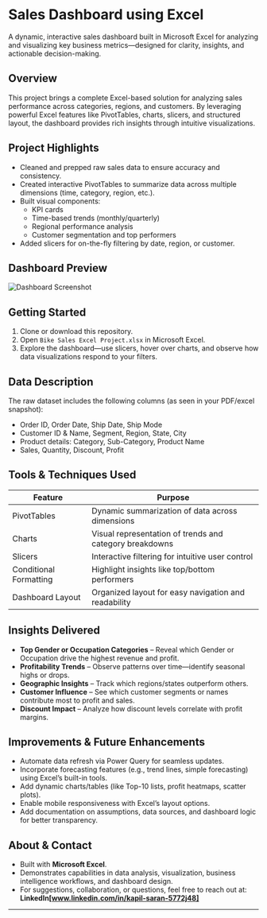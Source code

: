 # Sales Dashboard using Excel

A dynamic, interactive sales dashboard built in Microsoft Excel for analyzing and visualizing key business metrics—designed for clarity, insights, and actionable decision-making.

##  Overview

This project brings a complete Excel-based solution for analyzing sales performance across categories, regions, and customers. By leveraging powerful Excel features like PivotTables, charts, slicers, and structured layout, the dashboard provides rich insights through intuitive visualizations.

##  Project Highlights

- Cleaned and prepped raw sales data to ensure accuracy and consistency.
- Created interactive PivotTables to summarize data across multiple dimensions (time, category, region, etc.).
- Built visual components:
  - KPI cards
  - Time-based trends (monthly/quarterly)
  - Regional performance analysis
  - Customer segmentation and top performers
- Added slicers for on-the-fly filtering by date, region, or customer.

##  Dashboard Preview

![Dashboard Screenshot](Dashboard_Screenshot.png)


##  Getting Started

1. Clone or download this repository.
2. Open `Bike Sales Excel Project.xlsx` in Microsoft Excel.
3. Explore the dashboard—use slicers, hover over charts, and observe how data visualizations respond to your filters.

##  Data Description

The raw dataset includes the following columns (as seen in your PDF/excel snapshot):
- Order ID, Order Date, Ship Date, Ship Mode
- Customer ID & Name, Segment, Region, State, City
- Product details: Category, Sub-Category, Product Name
- Sales, Quantity, Discount, Profit

##  Tools & Techniques Used

| Feature         | Purpose                                                 |
|----------------|----------------------------------------------------------|
| PivotTables    | Dynamic summarization of data across dimensions          |
| Charts         | Visual representation of trends and category breakdowns  |
| Slicers        | Interactive filtering for intuitive user control         |
| Conditional Formatting | Highlight insights like top/bottom performers     |
| Dashboard Layout | Organized layout for easy navigation and readability   |

##  Insights Delivered

- **Top Gender or Occupation Categories** – Reveal which Gender or Occupation drive the highest revenue and profit.
- **Profitability Trends** – Observe patterns over time—identify seasonal highs or drops.
- **Geographic Insights** – Track which regions/states outperform others.
- **Customer Influence** – See which customer segments or names contribute most to profit and sales.
- **Discount Impact** – Analyze how discount levels correlate with profit margins.

##  Improvements & Future Enhancements

- Automate data refresh via Power Query for seamless updates.
- Incorporate forecasting features (e.g., trend lines, simple forecasting) using Excel’s built-in tools.
- Add dynamic charts/tables (like Top-10 lists, profit heatmaps, scatter plots).
- Enable mobile responsiveness with Excel’s layout options.
- Add documentation on assumptions, data sources, and dashboard logic for better transparency.

##  About & Contact

- Built with **Microsoft Excel**.
- Demonstrates capabilities in data analysis, visualization, business intelligence workflows, and dashboard design.
- For suggestions, collaboration, or questions, feel free to reach out at: **LinkedIn[www.linkedin.com/in/kapil-saran-5772j48]**

---
